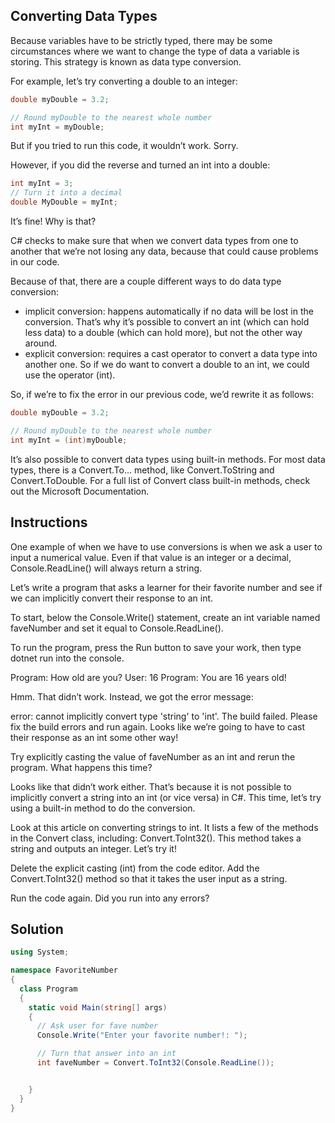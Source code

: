## Converting Data Types

Because variables have to be strictly typed, there may be some circumstances where we want to change the type of data a variable is storing. This strategy is known as data type conversion.

For example, let’s try converting a double to an integer:
```c#
double myDouble = 3.2;

// Round myDouble to the nearest whole number
int myInt = myDouble;
```
But if you tried to run this code, it wouldn’t work. Sorry.

However, if you did the reverse and turned an int into a double:
```c#
int myInt = 3;
// Turn it into a decimal
double MyDouble = myInt;
```
It’s fine! Why is that?

C# checks to make sure that when we convert data types from one to another that we’re not losing any data, because that could cause problems in our code.

Because of that, there are a couple different ways to do data type conversion:

* implicit conversion: happens automatically if no data will be lost in the conversion. That’s why it’s possible to convert an int (which can hold less data) to a double (which can hold more), but not the other way around.
* explicit conversion: requires a cast operator to convert a data type into another one. So if we do want to convert a double to an int, we could use the operator (int).

So, if we’re to fix the error in our previous code, we’d rewrite it as follows:
```c#
double myDouble = 3.2;

// Round myDouble to the nearest whole number
int myInt = (int)myDouble;
```
It’s also possible to convert data types using built-in methods. For most data types, there is a Convert.To… method, like Convert.ToString and Convert.ToDouble. For a full list of Convert class built-in methods, check out the Microsoft Documentation.

## Instructions

One example of when we have to use conversions is when we ask a user to input a numerical value. Even if that value is an integer or a decimal, Console.ReadLine() will always return a string.

Let’s write a program that asks a learner for their favorite number and see if we can implicitly convert their response to an int.

To start, below the Console.Write() statement, create an int variable named faveNumber and set it equal to Console.ReadLine().

To run the program, press the Run button to save your work, then type dotnet run into the console.

Program: How old are you? User: 16 Program: You are 16 years old!

Hmm. That didn’t work. Instead, we got the error message:

error: cannot implicitly convert type 'string' to 'int'. The build failed. Please fix the build errors and run again.
Looks like we’re going to have to cast their response as an int some other way!

Try explicitly casting the value of faveNumber as an int and rerun the program. What happens this time?

Looks like that didn’t work either. That’s because it is not possible to implicitly convert a string into an int (or vice versa) in C#. This time, let’s try using a built-in method to do the conversion.

Look at this article on converting strings to int. It lists a few of the methods in the Convert class, including: Convert.ToInt32(). This method takes a string and outputs an integer. Let’s try it!

Delete the explicit casting (int) from the code editor. Add the Convert.ToInt32() method so that it takes the user input as a string.

Run the code again. Did you run into any errors?

## Solution
```c#
using System;

namespace FavoriteNumber
{
  class Program
  {
    static void Main(string[] args)
    {
      // Ask user for fave number
      Console.Write("Enter your favorite number!: ");

      // Turn that answer into an int
      int faveNumber = Convert.ToInt32(Console.ReadLine());


    }
  }
}

```
